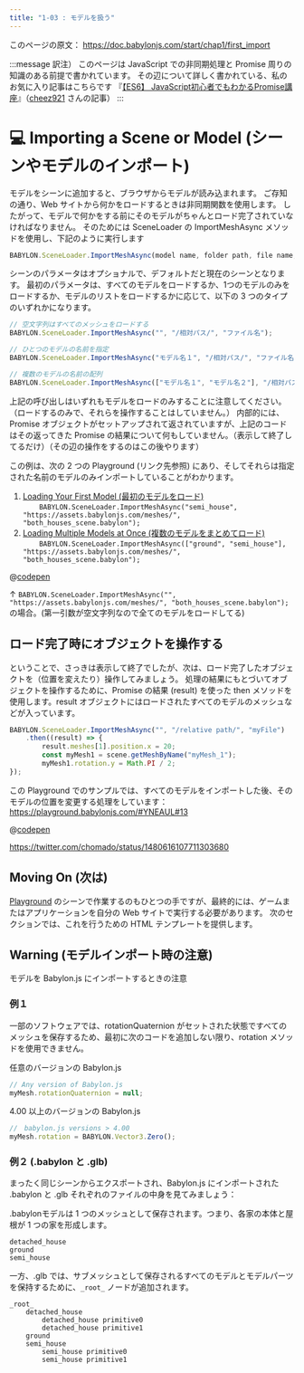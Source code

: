 ```yaml
---
title: "1-03 : モデルを扱う"
---
```


このページの原文： https://doc.babylonjs.com/start/chap1/first_import

:::message
訳注）
このページは JavaScript での非同期処理と Promise 周りの知識のある前提で書かれています。
その辺について詳しく書かれている、私のお気に入り記事はこちらです
『[【ES6】 JavaScript初心者でもわかるPromise講座](https://qiita.com/cheez921/items/41b744e4e002b966391a)』（[cheez921](https://qiita.com/cheez921) さんの記事）
:::

# 💻 Importing a Scene or Model (シーンやモデルのインポート)

モデルをシーンに追加すると、ブラウザからモデルが読み込まれます。
ご存知の通り、Web サイトから何かをロードするときは非同期関数を使用します。
したがって、モデルで何かをする前にそのモデルがちゃんとロード完了されていなければなりません。
そのためには SceneLoader の ImportMeshAsync メソッドを使用し、下記のように実行します 

````js
BABYLON.SceneLoader.ImportMeshAsync(model name, folder path, file name, scene);
````

シーンのパラメータはオプショナルで、デフォルトだと現在のシーンとなります。
最初のパラメータは、すべてのモデルをロードするか、1つのモデルのみをロードするか、モデルのリストをロードするかに応じて、以下の 3 つのタイプのいずれかになります。 

````js
// 空文字列はすべてのメッシュをロードする
BABYLON.SceneLoader.ImportMeshAsync("", "/相対パス/", "ファイル名"); 

// ひとつのモデルの名前を指定
BABYLON.SceneLoader.ImportMeshAsync("モデル名１", "/相対パス/", "ファイル名"); 

// 複数のモデルの名前の配列
BABYLON.SceneLoader.ImportMeshAsync(["モデル名１", "モデル名２"], "/相対パス/", "ファイル名"); 
````

上記の呼び出しはいずれもモデルをロードのみすることに注意してください。（ロードするのみで、それらを操作することはしていません。） 
内部的には、Promise オブジェクトがセットアップされて返されていますが、上記のコードはその返ってきた Promise の結果について何もしていません。（表示して終了してるだけ）（その辺の操作をするのはこの後やります）

この例は、次の 2 つの Playground (リンク先参照) にあり、そしてそれらは指定された名前のモデルのみインポートしていることがわかります。

1. [Loading Your First Model (最初のモデルをロード)](https://playground.babylonjs.com/#YNEAUL#11) <br />`    BABYLON.SceneLoader.ImportMeshAsync("semi_house", "https://assets.babylonjs.com/meshes/", "both_houses_scene.babylon");`
2. [Loading Multiple Models at Once (複数のモデルをまとめてロード)](https://playground.babylonjs.com/#YNEAUL#12) <br /> `    BABYLON.SceneLoader.ImportMeshAsync(["ground", "semi_house"], "https://assets.babylonjs.com/meshes/", "both_houses_scene.babylon");`

@[codepen](https://codepen.io/chomado/pen/MWEPyNv)

↑ `BABYLON.SceneLoader.ImportMeshAsync("", "https://assets.babylonjs.com/meshes/", "both_houses_scene.babylon");` の場合。(第一引数が空文字列なので全てのモデルをロードしてる)

## ロード完了時にオブジェクトを操作する

ということで、さっきは表示して終了でしたが、次は、ロード完了したオブジェクトを（位置を変えたり）操作してみましょう。
処理の結果にもとづいてオブジェクトを操作するために、Promise の結果 (result) を使った then メソッドを使用します。result オブジェクトにはロードされたすべてのモデルのメッシュなどが入っています。

````js
BABYLON.SceneLoader.ImportMeshAsync("", "/relative path/", "myFile")
    .then((result) => {
        result.meshes[1].position.x = 20;
        const myMesh1 = scene.getMeshByName("myMesh_1");
        myMesh1.rotation.y = Math.PI / 2;
});
````

この Playground でのサンプルでは、すべてのモデルをインポートした後、そのモデルの位置を変更する処理をしています：
https://playground.babylonjs.com/#YNEAUL#13

@[codepen](https://codepen.io/chomado/pen/qBPJaBE)

https://twitter.com/chomado/status/1480616107711303680

## Moving On (次は)


[Playground](https://playground.babylonjs.com/) のシーンで作業するのもひとつの手ですが、最終的には、ゲームまたはアプリケーションを自分の Web サイトで実行する必要があります。 次のセクションでは、これを行うための HTML テンプレートを提供します。 

## Warning (モデルインポート時の注意)

モデルを Babylon.js にインポートするときの注意

### 例１

一部のソフトウェアでは、rotationQuaternion がセットされた状態ですべてのメッシュを保存するため、最初に次のコードを追加しない限り、rotation メソッドを使用できません。 

任意のバージョンの Babylon.js
````js
// Any version of Babylon.js
myMesh.rotationQuaternion = null; 
````

4.00 以上のバージョンの Babylon.js
````js
//　babylon.js versions > 4.00
myMesh.rotation = BABYLON.Vector3.Zero(); 
````

### 例２ (.babylon と .glb)

まったく同じシーンからエクスポートされ、Babylon.js にインポートされた .babylon と .glb それぞれのファイルの中身を見てみましょう：

.babylonモデルは 1 つのメッシュとして保存されます。つまり、各家の本体と屋根が 1 つの家を形成します。 

```
detached_house
ground
semi_house
```

一方、.glb では、サブメッシュとして保存されるすべてのモデルとモデルパーツを保持するために、`_root_` ノードが追加されます。 

```
_root_
    detached_house
        detached_house primitive0
        detached_house primitive1
    ground
    semi_house
        semi_house primitive0
        semi_house primitive1
```
